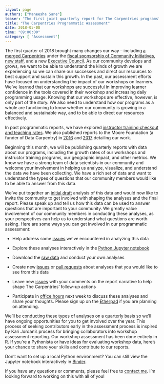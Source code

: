 ```yaml
---
layout: page
authors: ["Maneesha Sane"]
teaser: "The first joint quarterly report for The Carpentries programs"
title: "The Carpentries Programmatic Assessment"
date: 2018-05-08
time: "09:00:00"
category: [ "Assessment"]
---
```


The first quarter of 2018 brought many changes our way – including [a merged Carpentries](https://software-carpentry.org/blog/2017/08/mergermotions.html) under the [fiscal sponsorship of Community Initiatives](https://software-carpentry.org/blog/2018/01/fiscal-sponsor-transition.html), [new staff](http://www.datacarpentry.org/blog/curriculum-dev-scaling/), and a new [Executive Council](https://software-carpentry.org/blog/2017/12/executive-council-2018.html). As our community develops and grows, we want to be able to understand the kinds of growth we are experiencing so we can share our successes and direct our resources to best support and sustain this growth. In the past, our assessment efforts have focused on understanding the impact of our workshops on learners. We’ve learned that our workshops are successful in improving learner confidence in the tools covered in their workshop and increasing daily programming usage. Knowing that our workshops are effective, however, is only part of the story. We also need to understand how our programs as a whole are functioning to know whether our community is growing in a balanced and sustainable way, and to be able to direct our resources effectively. 

In past programmatic reports, we have 
explored [instructor training checkout and teaching rates](http://www.datacarpentry.org/blog/instructor-metrics/). We also published 
reports to the Moore Foundation (a funder of Data Carpentry) 
in [2016](http://www.datacarpentry.org/blog/moore-report/) 
and [2017](https://docs.google.com/document/d/1z8hmrufu8MTkYBWrhLXEuX-XHVC9CRP8NaQ-K3VpNXs/edit#heading=h.gsgawnz5qky) detailing our work.  

Beginning this month, we will be publishing quarterly reports with data about our programs, including the growth rates of our workshops 
and instructor training programs, our geographic impact, and other metrics.  We know we have a strong team of 
data scientists in our community and welcome your involvement in helping us analyze, visualize, 
and understand the data we have been collecting. We have a rich set of data and want to understand the types of 
questions that our community members would like to be able to answer from this data. 

We’ve put together an
[initial draft](https://github.com/carpentries/assessment/blob/master/programmatic-assessment/workshops/final_report_draft.ipynb) 
analysis of this data and would now like to invite the community to get involved with shaping the analyses and the final report. 
Please speak up and tell us how this data can be used to answer questions that are important to your community. 
We greatly value involvement of our community members in conducting these analyses, as your perspectives can 
help us to understand what questions are worth asking. Here are some ways you can get involved in our programmatic assessment:

- Help address some [issues](https://github.com/carpentries/assessment/issues) we’ve encountered in analyzing this data

- Explore these analyses interactively in 
the [Python Jupyter notebook](https://github.com/carpentries/assessment/blob/master/programmatic-assessment/workshops/final_report_draft.ipynb)

- Download the [raw data](https://github.com/carpentries/assessment/tree/master/programmatic-assessment/workshops/data_files) 
and conduct your own analyses

- Create new [issues](https://github.com/carpentries/assessment/issues) 
or [pull requests](https://github.com/carpentries/assessment/pulls) about analyses that you would like to see from this data

- Leave new [issues](https://github.com/carpentries/assessment/issues) with your comments on 
the report narrative to help shape The Carpentries’ follow-up actions

- Participate in [office hours](http://pad.software-carpentry.org/programmatic-assessment) next week to 
discuss these analyses and share your thoughts. Please sign up on the [Etherpad](http://pad.software-carpentry.org/programmatic-assessment) if you are planning on attending. 

We’ll be conducting these types of analyses on a quarterly basis so we’ll have ongoing opportunities for you to get 
involved over the year.  This process of seeking contributors early in the assessment process is inspired by 
Kari Jordan’s process for bringing collaborators into workshop assessment reporting. Our workshop assessment 
has been done entirely in R.  If  you’re a Pythonista or have ideas for evaluating workshop data, here’s your chance to share your skills and contribute to our reports.  

Don’t want to set up a local Python 
environment? You can still view the Jupyter notebook interactively in [Binder](https://mybinder.org/v2/gh/carpentries/assessment/master).

If you have any questions or comments, please feel free to [contact me](mailto:maneesha@carpentries.org). 
I’m looking forward to working on this with all of you!
